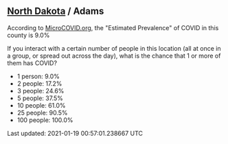 
## [North Dakota](/united-states/north-dakota) / Adams

According to [MicroCOVID.org](http://microcovid.org),
the "Estimated Prevalence" of COVID in this county is 9.0%

If you interact with a certain number of people in this location
(all at once in a group, or spread out across the day), what is the chance that
1 or more of them has COVID?

- 1 person: 9.0%
- 2 people: 17.2%
- 3 people: 24.6%
- 5 people: 37.5%
- 10 people: 61.0%
- 25 people: 90.5%
- 100 people: 100.0%

Last updated: 2021-01-19 00:57:01.238667 UTC
